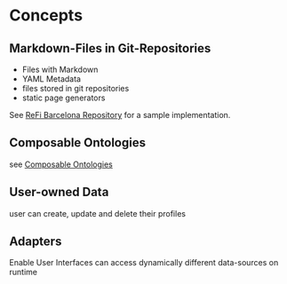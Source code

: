 # Concepts
## Markdown-Files in Git-Repositories

* Files with Markdown
* YAML Metadata
* files stored in git repositories
* static page generators

See [ReFi Barcelona Repository](https://github.com/antontranelis/ReFi-Barcelona/) for a sample implementation.

## Composable Ontologies
see  [Composable Ontologies](https://docs.murmurations.network/about/ontology-composability.html)

## User-owned Data 
user can create, update and delete their profiles

## Adapters
Enable User Interfaces can access dynamically different data-sources on runtime
